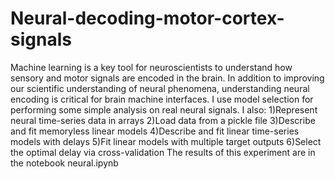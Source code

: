 # Neural-decoding-motor-cortex-signals
Machine learning is a key tool for neuroscientists to understand how sensory and motor signals are encoded in the brain. In addition to improving our scientific understanding of neural phenomena, understanding neural encoding is critical for brain machine interfaces. I  use model selection for performing some simple analysis on real neural signals.
I also:
1)Represent neural time-series data in arrays
2)Load data from a pickle file
3)Describe and fit memoryless linear models
4)Describe and fit linear time-series models with delays
5)Fit linear models with multiple target outputs
6)Select the optimal delay via cross-validation
The results of this experiment are in the notebook neural.ipynb
